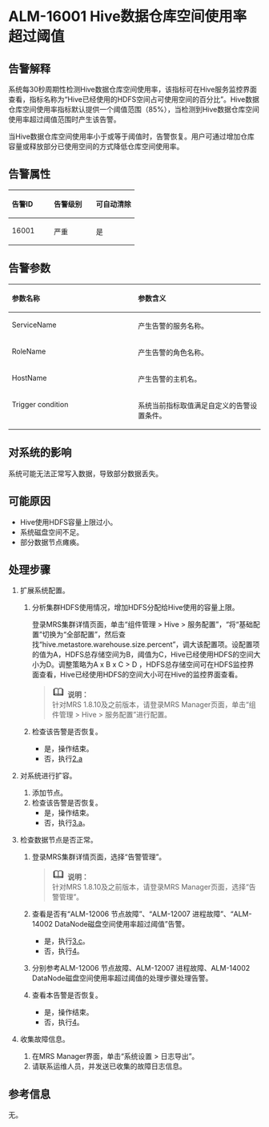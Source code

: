 # ALM-16001 Hive数据仓库空间使用率超过阈值<a name="ZH-CN_TOPIC_0191883103"></a>

## 告警解释<a name="zh-cn_topic_0191813901_section23562876"></a>

系统每30秒周期性检测Hive数据仓库空间使用率，该指标可在Hive服务监控界面查看，指标名称为“Hive已经使用的HDFS空间占可使用空间的百分比”。Hive数据仓库空间使用率指标默认提供一个阈值范围（85%），当检测到Hive数据仓库空间使用率超过阈值范围时产生该告警。

当Hive数据仓库空间使用率小于或等于阈值时，告警恢复。用户可通过增加仓库容量或释放部分已使用空间的方式降低仓库空间使用率。

## 告警属性<a name="zh-cn_topic_0191813901_section10739296"></a>

<a name="zh-cn_topic_0191813901_table42586845"></a>
<table><thead align="left"><tr id="zh-cn_topic_0191813901_row65610739"><th class="cellrowborder" valign="top" width="33.33333333333333%" id="mcps1.1.4.1.1"><p id="zh-cn_topic_0191813901_p12869603"><a name="zh-cn_topic_0191813901_p12869603"></a><a name="zh-cn_topic_0191813901_p12869603"></a>告警ID</p>
</th>
<th class="cellrowborder" valign="top" width="33.33333333333333%" id="mcps1.1.4.1.2"><p id="zh-cn_topic_0191813901_p35804895"><a name="zh-cn_topic_0191813901_p35804895"></a><a name="zh-cn_topic_0191813901_p35804895"></a>告警级别</p>
</th>
<th class="cellrowborder" valign="top" width="33.33333333333333%" id="mcps1.1.4.1.3"><p id="zh-cn_topic_0191813901_p14515408"><a name="zh-cn_topic_0191813901_p14515408"></a><a name="zh-cn_topic_0191813901_p14515408"></a>可自动清除</p>
</th>
</tr>
</thead>
<tbody><tr id="zh-cn_topic_0191813901_row34897438"><td class="cellrowborder" valign="top" width="33.33333333333333%" headers="mcps1.1.4.1.1 "><p id="zh-cn_topic_0191813901_p8120240"><a name="zh-cn_topic_0191813901_p8120240"></a><a name="zh-cn_topic_0191813901_p8120240"></a>16001</p>
</td>
<td class="cellrowborder" valign="top" width="33.33333333333333%" headers="mcps1.1.4.1.2 "><p id="zh-cn_topic_0191813901_p53759727"><a name="zh-cn_topic_0191813901_p53759727"></a><a name="zh-cn_topic_0191813901_p53759727"></a>严重</p>
</td>
<td class="cellrowborder" valign="top" width="33.33333333333333%" headers="mcps1.1.4.1.3 "><p id="zh-cn_topic_0191813901_p59570626"><a name="zh-cn_topic_0191813901_p59570626"></a><a name="zh-cn_topic_0191813901_p59570626"></a>是</p>
</td>
</tr>
</tbody>
</table>

## 告警参数<a name="zh-cn_topic_0191813901_section29544808"></a>

<a name="zh-cn_topic_0191813901_table60491410"></a>
<table><thead align="left"><tr id="zh-cn_topic_0191813901_row20888703"><th class="cellrowborder" valign="top" width="50%" id="mcps1.1.3.1.1"><p id="zh-cn_topic_0191813901_p14263389"><a name="zh-cn_topic_0191813901_p14263389"></a><a name="zh-cn_topic_0191813901_p14263389"></a>参数名称</p>
</th>
<th class="cellrowborder" valign="top" width="50%" id="mcps1.1.3.1.2"><p id="zh-cn_topic_0191813901_p14483900"><a name="zh-cn_topic_0191813901_p14483900"></a><a name="zh-cn_topic_0191813901_p14483900"></a>参数含义</p>
</th>
</tr>
</thead>
<tbody><tr id="zh-cn_topic_0191813901_row32345284"><td class="cellrowborder" valign="top" width="50%" headers="mcps1.1.3.1.1 "><p id="zh-cn_topic_0191813901_p2722332"><a name="zh-cn_topic_0191813901_p2722332"></a><a name="zh-cn_topic_0191813901_p2722332"></a>ServiceName</p>
</td>
<td class="cellrowborder" valign="top" width="50%" headers="mcps1.1.3.1.2 "><p id="zh-cn_topic_0191813901_p19182316"><a name="zh-cn_topic_0191813901_p19182316"></a><a name="zh-cn_topic_0191813901_p19182316"></a>产生告警的服务名称。</p>
</td>
</tr>
<tr id="zh-cn_topic_0191813901_row38423121"><td class="cellrowborder" valign="top" width="50%" headers="mcps1.1.3.1.1 "><p id="zh-cn_topic_0191813901_p25265097"><a name="zh-cn_topic_0191813901_p25265097"></a><a name="zh-cn_topic_0191813901_p25265097"></a>RoleName</p>
</td>
<td class="cellrowborder" valign="top" width="50%" headers="mcps1.1.3.1.2 "><p id="zh-cn_topic_0191813901_p33206990"><a name="zh-cn_topic_0191813901_p33206990"></a><a name="zh-cn_topic_0191813901_p33206990"></a>产生告警的角色名称。</p>
</td>
</tr>
<tr id="zh-cn_topic_0191813901_row30427456"><td class="cellrowborder" valign="top" width="50%" headers="mcps1.1.3.1.1 "><p id="zh-cn_topic_0191813901_p48704899"><a name="zh-cn_topic_0191813901_p48704899"></a><a name="zh-cn_topic_0191813901_p48704899"></a>HostName</p>
</td>
<td class="cellrowborder" valign="top" width="50%" headers="mcps1.1.3.1.2 "><p id="zh-cn_topic_0191813901_p52782726"><a name="zh-cn_topic_0191813901_p52782726"></a><a name="zh-cn_topic_0191813901_p52782726"></a>产生告警的主机名。</p>
</td>
</tr>
<tr id="zh-cn_topic_0191813901_row5282487"><td class="cellrowborder" valign="top" width="50%" headers="mcps1.1.3.1.1 "><p id="zh-cn_topic_0191813901_p25228285"><a name="zh-cn_topic_0191813901_p25228285"></a><a name="zh-cn_topic_0191813901_p25228285"></a>Trigger condition</p>
</td>
<td class="cellrowborder" valign="top" width="50%" headers="mcps1.1.3.1.2 "><p id="zh-cn_topic_0191813901_p30225241"><a name="zh-cn_topic_0191813901_p30225241"></a><a name="zh-cn_topic_0191813901_p30225241"></a>系统当前指标取值满足自定义的告警设置条件。</p>
</td>
</tr>
</tbody>
</table>

## 对系统的影响<a name="zh-cn_topic_0191813901_section64576684"></a>

系统可能无法正常写入数据，导致部分数据丢失。

## 可能原因<a name="zh-cn_topic_0191813901_section44319244"></a>

-   Hive使用HDFS容量上限过小。
-   系统磁盘空间不足。
-   部分数据节点瘫痪。

## 处理步骤<a name="zh-cn_topic_0191813901_section63328883"></a>

1.  扩展系统配置。
    1.  分析集群HDFS使用情况，增加HDFS分配给Hive使用的容量上限。

        登录MRS集群详情页面，单击“组件管理 \> Hive \> 服务配置”，“将“基础配置”切换为“全部配置”，然后查找“hive.metastore.warehouse.size.percent”，调大该配置项。设配置项的值为A，HDFS总存储空间为B，阈值为C，Hive已经使用HDFS的空间大小为D。调整策略为A x B x C \> D ，HDFS总存储空间可在HDFS监控界面查看，Hive已经使用HDFS的空间大小可在Hive的监控界面查看。

        >![](public_sys-resources/icon-note.gif) **说明：**   
        >针对MRS 1.8.10及之前版本，请登录MRS Manager页面，单击“组件管理 \> Hive \> 服务配置”进行配置。  

    2.  检查该告警是否恢复。
        -   是，操作结束。
        -   否，执行[2.a](#zh-cn_topic_0191813901_s332)

2.  对系统进行扩容。
    1.  <a name="zh-cn_topic_0191813901_s332"></a>添加节点。
    2.  检查该告警是否恢复。
        -   是，操作结束。
        -   否，执行[3.a](#zh-cn_topic_0191813901_li51692872)。

3.  检查数据节点是否正常。
    1.  <a name="zh-cn_topic_0191813901_li51692872"></a>登录MRS集群详情页面，选择“告警管理”。

        >![](public_sys-resources/icon-note.gif) **说明：**   
        >针对MRS 1.8.10及之前版本，请登录MRS Manager页面，选择“告警管理”。  

    2.  查看是否有“ALM-12006 节点故障”、“ALM-12007 进程故障”、“ALM-14002 DataNode磁盘空间使用率超过阈值”告警。
        -   是，执行[3.c](#zh-cn_topic_0191813901_aalm-16001_mmccppss_step5)。
        -   否，执行[4](#zh-cn_topic_0191813901_li572522141314)。

    3.  <a name="zh-cn_topic_0191813901_aalm-16001_mmccppss_step5"></a>分别参考ALM-12006 节点故障、ALM-12007 进程故障、ALM-14002 DataNode磁盘空间使用率超过阈值的处理步骤处理告警。
    4.  查看本告警是否恢复。
        -   是，操作结束。
        -   否，执行[4](#zh-cn_topic_0191813901_li572522141314)。

4.  <a name="zh-cn_topic_0191813901_li572522141314"></a>收集故障信息。
    1.  在MRS Manager界面，单击“系统设置 \> 日志导出”。
    2.  请联系运维人员，并发送已收集的故障日志信息。


## 参考信息<a name="zh-cn_topic_0191813901_section33089041"></a>

无。

